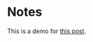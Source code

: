 # Notes

This is a demo for [this post](https://tomfordweb.com/manage-infrastructure-with-ansible-in-github-actions).
